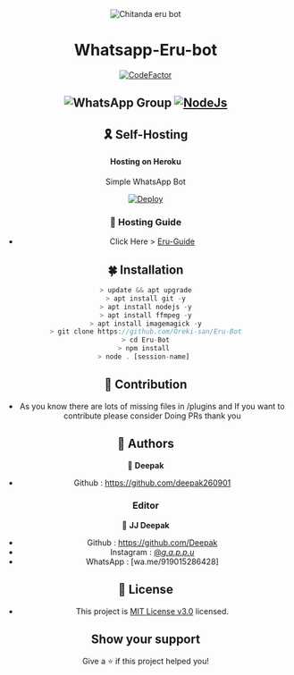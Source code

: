 <div align="center">
<img src="https://i.imgur.com/4tRKOcz.png" 
alt="Chitanda eru bot" border="0">


# **Whatsapp-Eru-bot**

[![CodeFactor](https://www.codefactor.io/repository/github/deepak260901/eru-bot/badge)](https://www.codefactor.io/repository/github/oreki-san/eru-bot)
##  ![WhatsApp Group](https://img.shields.io/badge/WhatsApp-25D366?style=for-the-badge&logo=whatsapp&logoColor=white) [![NodeJs](https://img.shields.io/badge/Node.js-43853D?style=for-the-badge&logo=node.js&logoColor=white)](https://nodejs.org/en/)


## 🎗 Self-Hosting
 
 #### **Hosting on Heroku**
 Simple WhatsApp Bot

[![Deploy](https://www.herokucdn.com/deploy/button.svg)](https://heroku.com/deploy?template=https://github.com/Oreki-san/Eru-Bot)

### 📌 Hosting Guide
- Click Here > [Eru-Guide](https://github.com/deepak260901/Eru-Guide/blob/main/README.md)
 
 ## 🍀 Installation
 
 
 ```js 
 > update && apt upgrade
 > apt install git -y
 > apt install nodejs -y
 > apt install ffmpeg -y
 > apt install imagemagick -y
 > git clone https://github.com/Oreki-san/Eru-Bot
 > cd Eru-Bot
 > npm install 
 > node . [session-name] 
 ```
 ##  🌝 **Contribution**
 
 - As you know there are lots of missing files in /plugins and If you want to contribute please consider Doing PRs thank you
 
 
 ## 👥 Authors
 
 👤 **Deepak**
 
 * Github : https://github.com/deepak260901
 
 ### Editor 
 👤  **JJ Deepak**
* Github : https://github.com/Deepak
* Instagram : [@_g.a.p.p.u_](https://instagram.com/_g.a.p.p.u_)
* WhatsApp : [wa.me/919015286428]



## 📝 License 

+ This project is [MIT License v3.0](https://github.com/Oreki-san/Eru-Bot/blob/main/LICENSE) licensed. 



## Show your support 

Give a ⭐️ if this project helped you!
 
